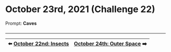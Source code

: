 # October 23rd, 2021 (Challenge 22)

Prompt: **Caves**

###

---

| ⬅️ [October 22nd: Insects](2021-10-22-insects.md) | [October 24th: Outer Space](2021-10-24-outer-space.md) ➡️ |
|:-|-:|
